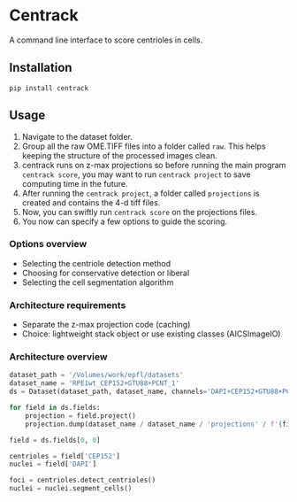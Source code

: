 # Centrack

A command line interface to score centrioles in cells.

## Installation

```shell
pip install centrack
```

## Usage

1. Navigate to the dataset folder.
2. Group all the raw OME.TIFF files into a folder called `raw`.
This helps keeping the structure of the processed images clean.
3. centrack runs on z-max projections so before running the main program `centrack score`, you may want to
run `centrack project` to save computing time in the future.
4. After running the `centrack project`, a folder called `projections` is created and contains the 4-d tiff files.
5. Now, you can swiftly run `centrack score` on the projections files.
6. You now can specify a few options to guide the scoring.

### Options overview

* Selecting the centriole detection method
* Choosing for conservative detection or liberal
* Selecting the cell segmentation algorithm

### Architecture requirements
- Separate the z-max projection code (caching)
- Choice: lightweight stack object or use existing classes (AICSImageIO)

### Architecture overview

```python
dataset_path = '/Volumes/work/epfl/datasets'
dataset_name = 'RPE1wt_CEP152+GTU88+PCNT_1'
ds = Dataset(dataset_path, dataset_name, channels='DAPI+CEP152+GTU88+PCNT'.split('+'))

for field in ds.fields:
    projection = field.project()
    projection.dump(dataset_name / dataset_name / 'projections' / f'{field.name}_max.tiff')

field = ds.fields[0, 0]

centrioles = field['CEP152']
nuclei = field['DAPI']

foci = centrioles.detect_centrioles()
nuclei = nuclei.segment_cells()

```
